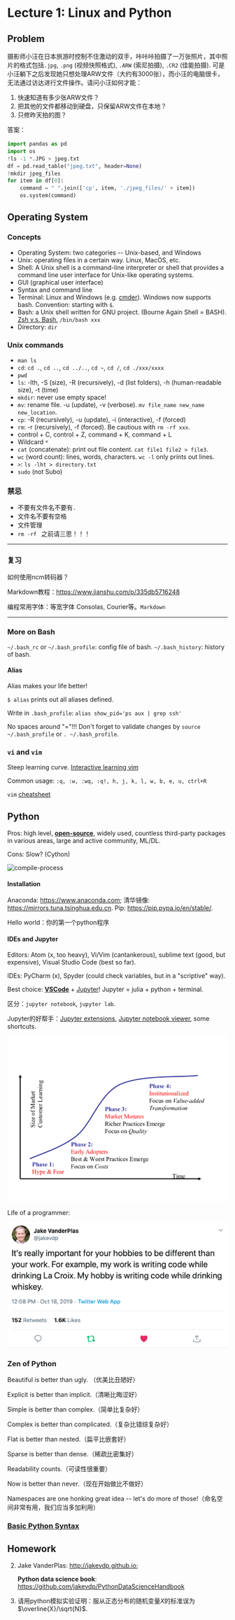 

# Lecture 1: Linux and Python

## Problem

摄影师小汪在日本旅游时控制不住激动的双手，咔咔咔拍摄了一万张照片，其中照片的格式包括`.jpg`, `.png` (视频快照格式), `.ARW` (索尼拍摄), `.CR2` (佳能拍摄).  可是小汪躺下之后发现她只想处理ARW文件（大约有3000张），而小汪的电脑很卡，无法通过访达进行文件操作。请问小汪如何才能：

1. 快速知道有多少张ARW文件？
2. 把其他的文件都移动到硬盘，只保留ARW文件在本地？
3. 只修昨天拍的图？



答案：

```python
import pandas as pd
import os
!ls -1 *.JPG > jpeg.txt
df = pd.read_table("jpeg.txt", header=None)
!mkdir jpeg_files
for item in df[0]:
    command = " ".join(['cp', item, './jpeg_files/' + item])
    os.system(command)
```



## Operating System

### Concepts
- Operating System: two categories -- Unix-based, and Windows
- Unix: operating files in a certain way. Linux, MacOS, etc.
- Shell: A Unix shell is a command-line interpreter or shell that provides a command line user interface for Unix-like operating systems.
- GUI (graphical user interface)
- Syntax and command line
- Terminal: Linux and Windows (e.g. [cmder](https://cmder.net)). Windows now supports bash. Convention: starting with ``$``.
- Bash: a Unix shell written for GNU project. (Bourne Again Shell = BASH). [Zsh v.s. Bash.](https://www.chenhuijing.com/blog/bash-to-zsh/#🎹) ``/bin/bash xxx``
- Directory: ``dir``

### Unix commands
- ``man ls``
- ``cd``: ``cd .``, ``cd ..``, ``cd ../..``, ``cd ~``, ``cd /``, ``cd ./xxx/xxxx``
- ``pwd``
- ``ls``: -lth, -S (size), -R (recursively), -d (list folders), -h (human-readable size), -t (time)
- ``mkdir``: never use empty space!
- ``mv``: rename file. -u (update), -v (verbose). ``mv file_name new_name new_location``.
- ``cp``: -R (recursively), -u (update), -i (interactive), -f (forced)
- ``rm``: -r (recursively), -f (forced). Be cautious with ``rm -rf xxx``.
- control + C, control + Z, command + K, command + L
- Wildcard ``*``
- ``cat`` (concatenate): print out file content. ``cat file1 file2 > file3``.
- ``wc`` (word count): lines, words, characters. ``wc -l`` only prints out lines.
- ``>``: ``ls -lht > directory.txt``
- ``sudo`` (not Subo)

### 禁忌

- 不要有文件名不要有`.`
- 文件名不要有空格
- 文件管理
- `rm -rf ` 之前请三思！！！



---

### 复习

如何使用ncm转码器？

Markdown教程：https://www.jianshu.com/p/335db5716248

编程常用字体：等宽字体 Consolas, Courier等。`Markdown`

---



### More on Bash
``~/.bash_rc`` or ``~/.bash_profile``: config file of bash. 
``~/.bash_history``: history of bash. 

#### Alias
Alias makes your life better!

``$ alias`` prints out all aliases defined. 

Write in ``.bash_profile``: ``alias show_pid='ps aux | grep ssh'``

No spaces around "="!!! Don't forget to validate changes by ``source ~/.bash_profile`` or ``. ~/.bash_profile``.

### ``vi`` and ``vim``
Steep learning curve. [Interactive learning vim](https://openvim.com)

Common usage: ``:q, :w, :wq, :q!, h, j, k, l, w, b, e, u, ctrl+R``

``vim`` [cheatsheet](https://vim.rtorr.com)



## Python
Pros: high level, <u>**open-source**</u>, widely used, countless third-party packages in various areas, large and active community, ML/DL.

Cons: Slow? (Cython)

![compile-process](https://github.com/AstroJacobLi/Python101.5/raw/master/basic/Figures/compile-process.png)

#### Installation
Anaconda: https://www.anaconda.com; 清华镜像: https://mirrors.tuna.tsinghua.edu.cn.
Pip: https://pip.pypa.io/en/stable/.



Hello world：你的第一个python程序



#### IDEs and Jupyter
Editors: Atom (x, too heavy), Vi/Vim (cantankerous), sublime text (good, but expensive), Visual Studio Code (best so far).

IDEs: PyCharm (x), Spyder (could check variables, but in a "scriptive" way).

Best choice: **<u>VSCode</u>** + [Jupyter](https://jupyter.org)! Jupyter = julia + python + terminal.

区分：``jupyter notebook``, ``jupyter lab``.

Jupyter的好帮手：[Jupyter extensions](https://github.com/ipython-contrib/jupyter_contrib_nbextensions), [Jupyter notebook viewer](https://nbviewer.jupyter.org), some shortcuts.


![The-Outsourcing-Learning-Curve](https://github.com/AstroJacobLi/pynguin/raw/master/basic/Figures/The-Outsourcing-Learning-Curve.png)

Life of a programmer:

![jakevdp](https://github.com/AstroJacobLi/pynguin/raw/master/basic/Figures/jakevdp.png)



### Zen of Python

Beautiful is better than ugly. （优美比丑陋好）

 Explicit is better than implicit.（清晰比晦涩好） 

Simple is better than complex.（简单比复杂好） 

Complex is better than complicated.（复杂比错综复杂好） 

Flat is better than nested.（扁平比嵌套好）

Sparse is better than dense.（稀疏比密集好） 

Readability counts.（可读性很重要） 

Now is better than never.（现在开始做比不做好）  

Namespaces are one honking great idea -- let's do more of those!（命名空间非常有用，我们应当多加利用）



### [Basic Python Syntax](https://github.com/AstroJacobLi/pynguin/blob/master/basic/basic-python.ipynb)



## Homework
2. Jake VanderPlas: http://jakevdp.github.io; 

   **Python data science book**: https://github.com/jakevdp/PythonDataScienceHandbook

3. 请用python模拟实验证明：服从正态分布的随机变量$X$的标准误为$\overline{X}/\sqrt{N}$. 
